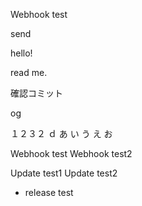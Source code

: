 Webhook test

send

hello!

read me.


確認コミット

og

１２３２
ｄ
あ
い
う
え
お

Webhook test
Webhook test2

Update test1
Update test2

- release test
